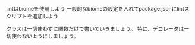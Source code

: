 lintはbiomeを使用しよう
一般的なbiomeの設定を入れてpackage.jsonにlintスクリプトを追加しよう


クラスは一切使わずに関数だけで書いていきましょう。
特に、デコレータは一切使わないようにしましょう。